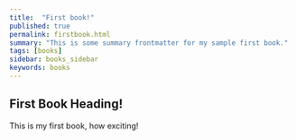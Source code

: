 ```yaml
---
title:  "First book!"
published: true
permalink: firstbook.html
summary: "This is some summary frontmatter for my sample first book."
tags: [books]
sidebar: books_sidebar
keywords: books
---
```


## First Book Heading!

This is my first book, how exciting!
